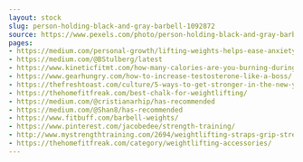 ```yaml
---
layout: stock
slug: person-holding-black-and-gray-barbell-1092872
source: https://www.pexels.com/photo/person-holding-black-and-gray-barbell-1092872/
pages:
- https://medium.com/personal-growth/lifting-weights-helps-ease-anxiety-and-depression-78a4d622cc25
- https://medium.com/@BStulberg/latest
- https://www.kineticfitmt.com/how-many-calories-are-you-burning-during-a-workout/
- https://www.gearhungry.com/how-to-increase-testosterone-like-a-boss/
- https://thefreshtoast.com/culture/5-ways-to-get-stronger-in-the-new-year/
- https://thehomefitfreak.com/best-chalk-for-weightlifting/
- https://medium.com/@cristianarhip/has-recommended
- https://medium.com/@Shan8/has-recommended
- https://www.fitbuff.com/barbell-weights/
- https://www.pinterest.com/jacobedee/strength-training/
- http://www.mystrengthtraining.com/2694/weightlifting-straps-grip-strength/
- https://thehomefitfreak.com/category/weightlifting-accessories/
---
```

